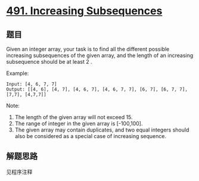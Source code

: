 # [491. Increasing Subsequences](https://leetcode.com/problems/increasing-subsequences/)

## 题目

Given an integer array, your task is to find all the different possible increasing subsequences of the given array, and the length of an increasing subsequence should be at least 2 .

Example:

```text
Input: [4, 6, 7, 7]
Output: [[4, 6], [4, 7], [4, 6, 7], [4, 6, 7, 7], [6, 7], [6, 7, 7], [7,7], [4,7,7]]
```

Note:

1. The length of the given array will not exceed 15.
1. The range of integer in the given array is [-100,100].
1. The given array may contain duplicates, and two equal integers should also be considered as a special case of increasing sequence.

## 解题思路

见程序注释
